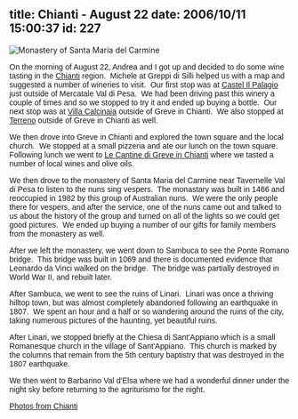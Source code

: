title: Chianti - August 22
date: 2006/10/11 15:00:37
id: 227
---
![Monastery of Santa Maria del Carmine](/journal_images/mini-DSC01306-journal.jpg)

<font face="Arial">On the morning of August 22, Andrea and I got up and decided to do some wine tasting in the [Chianti](http://www.chianticlassico.com/) region.  Michele at Greppi di Silli helped us with a map and suggested a number of wineries to visit.  Our first stop was at [Castel Il Palagio](http://www.castelloilpalagio.it/) just outside of Mercatale Val di Pesa.  We had been driving past this winery a couple of times and so we stopped to try it and ended up buying a bottle.  Our next stop was at [Villa Calcinaia](http://www.conticapponi.com/) outside of Greve in Chianti.  We also stopped at [Terreno](http://www.terreno.se/eng/html/) outside of Greve in Chianti as well.</font>

<font face="Arial">We then drove into Greve in Chianti and explored the town square and the local church.  We stopped at a small pizzeria and ate our lunch on the town square.  Following lunch we went to [Le Cantine di Greve in Chianti](http://www.lecantine.it/) where we tasted a number of local wines and olive oils. </font>

<font face="Arial">We then drove to the monastery of Santa Maria del Carmine near Tavernelle Val di Pesa to listen to the nuns sing vespers.  The monastary was built in 1466 and reoccupied in 1982 by this group of Australian nuns.  We were the only people there for vespers, and after the service, one of the nuns came out and talked to us about the history of the group and turned on all of the lights so we could get good pictures.  We ended up buying a number of our gifts for family members from the monastery as well.</font>

<font face="Arial">After we left the monastery, we went down to Sambuca to see the Ponte Romano bridge.  This bridge was built in 1069 and there is documented evidence that Leonardo da Vinci walked on the bridge.  The bridge was partially destroyed in World War II, and rebuilt later. </font>

<font face="Arial">After Sambuca, we went to see the ruins of Linari.  Linari was once a thriving hilltop town, but was almost completely abandoned following an earthquake in 1807.  We spent an hour and a half or so wandering around the ruins of the city, taking numerous pictures of the haunting, yet beautiful ruins.</font>

<font face="Arial">After Linari, we stopped briefly at the Chiesa di Sant'Appiano which is a small Romanesque church in the village of Sant'Appiano.  This church is marked by the columns that remain from the 5th century baptistry that was destroyed in the 1807 earthquake.</font>

<font face="Arial">We then went to Barbarino Val d'Elsa where we had a wonderful dinner under the night sky before returning to the agriturismo for the night.</font>

<font face="Arial">[Photos from Chianti](PhotoAlbum.aspx?ID=ITALY2006-DAY3)</font>